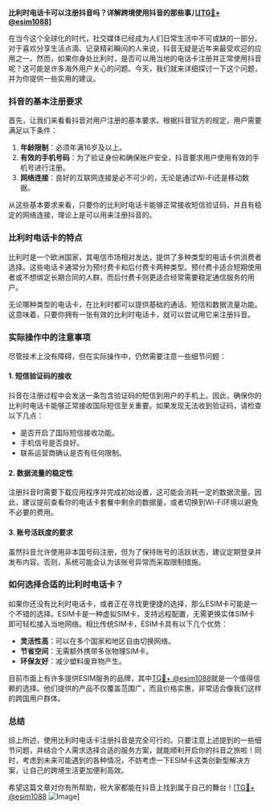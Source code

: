 **比利时电话卡可以注册抖音吗？详解跨境使用抖音的那些事儿[[TG💪+ @esim1088](https://t.me/s/esim1088)]**

在当今这个全球化的时代，社交媒体已经成为人们日常生活中不可或缺的一部分。对于喜欢分享生活点滴、记录精彩瞬间的人来说，抖音无疑是近年来最受欢迎的应用之一。然而，如果你身处比利时，是否可以用当地的电话卡注册并正常使用抖音呢？这可能是许多海外用户关心的问题。今天，我们就来详细探讨一下这个问题，并为你提供一些实用的建议。

### 抖音的基本注册要求

首先，让我们来看看抖音对用户注册的基本要求。根据抖音官方的规定，用户需要满足以下条件：

1. **年龄限制**：必须年满16岁及以上。
2. **有效的手机号码**：为了验证身份和确保账户安全，抖音要求用户使用有效的手机号进行注册。
3. **网络连接**：良好的互联网连接是必不可少的，无论是通过Wi-Fi还是移动数据。

从这些基本要求来看，只要你的比利时电话卡能够正常接收短信验证码，并且有稳定的网络连接，理论上是可以用来注册抖音的。

### 比利时电话卡的特点

比利时是一个欧洲国家，其电信市场相对发达，提供了多种类型的电话卡供消费者选择。这些电话卡通常分为预付费卡和后付费卡两种类型。预付费卡适合短期使用者或不想绑定长期合同的人群，而后付费卡则更适合经常需要稳定通信服务的用户。

无论哪种类型的电话卡，在比利时都可以提供基础的通话、短信和数据流量功能。这意味着，只要你拥有一张有效的比利时电话卡，就可以尝试用它来注册抖音。

### 实际操作中的注意事项

尽管技术上没有障碍，但在实际操作中，仍然需要注意一些细节问题：

#### 1. 短信验证码的接收
抖音在注册过程中会发送一条包含验证码的短信到用户的手机上。因此，确保你的比利时电话卡能够正常接收国际短信至关重要。如果发现无法收到验证码，请检查以下几点：
   - 是否开启了国际短信接收功能。
   - 手机信号是否良好。
   - 联系运营商确认是否有任何限制。

#### 2. 数据流量的稳定性
注册抖音时需要下载应用程序并完成初始设置，这可能会消耗一定的数据流量。因此，建议提前查看你的电话卡套餐中剩余的数据量，或者切换到Wi-Fi环境以避免不必要的费用。

#### 3. 账号活跃度的要求
虽然抖音允许使用非本国号码注册，但为了保持账号的活跃状态，建议定期登录并发布内容。否则，系统可能会认为该账号异常而采取限制措施。

### 如何选择合适的比利时电话卡？

如果你还没有比利时电话卡，或者正在寻找更便捷的选择，那么ESIM卡可能是一个不错的选择。ESIM卡是一种虚拟SIM卡，支持远程配置，无需更换实体SIM卡即可轻松接入当地网络。相比传统SIM卡，ESIM卡具有以下几个优势：

- **灵活性高**：可以在多个国家和地区自由切换网络。
- **节省空间**：无需额外携带多张物理SIM卡。
- **环保友好**：减少塑料废弃物产生。

目前市面上有许多提供ESIM服务的品牌，其中[TG💪+ @esim1088](https://t.me/s/esim1088)就是一个值得信赖的选择。他们提供的产品不仅覆盖范围广，而且价格实惠，非常适合像我们这样的跨国用户群体。

### 总结

综上所述，使用比利时电话卡注册抖音是完全可行的。只要注意上述提到的一些细节问题，并结合个人需求选择合适的服务方案，就能顺利开启你的抖音之旅啦！同时，考虑到未来可能遇到的各种情况，不妨考虑一下ESIM卡这类创新型解决方案，让自己的跨境生活更加便利高效。

希望这篇文章对你有所帮助，祝大家都能在抖音上找到属于自己的舞台！[[TG💪+ @esim1088](https://t.me/s/esim1088) ![Image](https://i.postimg.cc/4NQfJmqS/Snipaste-2025-05-13-00-14-12.png)]